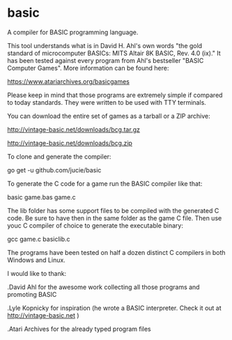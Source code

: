 # basic
A compiler for BASIC programming language.

This tool understands what is in David H. Ahl's own words "the gold standard of microcomputer BASICs: MITS Altair 8K BASIC, Rev. 4.0 (ix)."
It has been tested against every program from Ahl's bestseller "BASIC Computer Games". More information can be found here:

https://www.atariarchives.org/basicgames

Please keep in mind that those programs are extremely simple if compared to today standards. They were written to be used with TTY terminals.

You can download the entire set of games as a tarball or a ZIP archive:

http://vintage-basic.net/downloads/bcg.tar.gz

http://vintage-basic.net/downloads/bcg.zip

To clone and generate the compiler:

go get -u github.com/jucie/basic

To generate the C code for a game run the BASIC compiler like that:

basic game.bas game.c

The lib folder has some support files to be compiled with the generated C code. Be sure to have then in the same folder as the game C file.
Then use youc C compiler of choice to generate the executable binary:

gcc game.c basiclib.c

The programs have been tested on half a dozen distinct C compilers in both Windows and Linux.

I would like to thank:

.David Ahl for the awesome work collecting all those programs and promoting BASIC

.Lyle Kopnicky for inspiration (he wrote a BASIC interpreter. Check it out at http://vintage-basic.net )

.Atari Archives for the already typed program files

